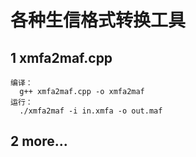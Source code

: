 # 各种生信格式转换工具

## 1 xmfa2maf.cpp

```
编译：
  g++ xmfa2maf.cpp -o xmfa2maf
运行：
  ./xmfa2maf -i in.xmfa -o out.maf
```

## 2 more...

```
  
```
